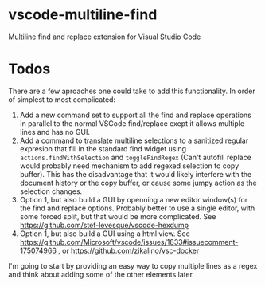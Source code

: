 # vscode-multiline-find
Multiline find and replace extension for Visual Studio Code

# Todos

There are a few aproaches one could take to add this functionality. In order of simplest to most complicated:

1. Add a new command set to support all the find and replace operations in parallel to the normal VSCode find/replace exept it allows multiple lines and has no GUI.
2. Add a command to translate multiline selections to a sanitized regular expresion that fill in the standard find widget using `actions.findWithSelection` and `toggleFindRegex` (Can't autofill replace would probably need mechanism to add regexed selection to copy buffer). This has the disadvantage that it would likely interfere with the document history or the copy buffer, or cause some jumpy action as the selection changes.
3. Option 1, but also build a GUI by openning a new editor window(s) for the find and replace options. Probably better to use a single editor, with some forced split, but that would be more complicated. See https://github.com/stef-levesque/vscode-hexdump
4. Option 1, but also build a GUI using a html view. See https://github.com/Microsoft/vscode/issues/1833#issuecomment-175074966 , or https://github.com/zikalino/vsc-docker

I'm going to start by providing an easy way to copy multiple lines as a regex and think about adding some of the other elements later.